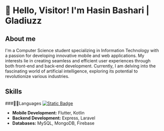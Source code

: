 # 👋 Hello, Visitor! I'm Hasin Bashari | Gladiuzz

## About me
I'm a Computer Science student specializing in Information Technology with a passion for developing innovative mobile and web applications. My interests lie in creating seamless and efficient user experiences through both front-end and back-end development. Currently, I am delving into the fascinating world of artificial intelligence, exploring its potential to revolutionize various industries.

## Skills

###👨‍💻Languages
<a href="#"><img alt="Static Badge" src="https://img.shields.io/badge/php-484C89?style=flat&logo=php"></a>



- **Mobile Development:** Flutter, Kotlin
- **Backend Development:** Express, Laravel
- **Databases:** MySQL, MongoDB, Firebase


